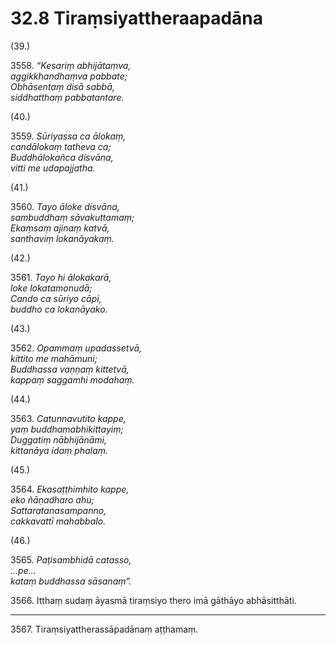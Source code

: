 

# 32.8 Tiraṃsiyattheraapadāna



(39.)

3558\. _“Kesariṃ abhijātaṃva,_  
_aggikkhandhaṃva pabbate;_  
_Obhāsentaṃ disā sabbā,_  
_siddhatthaṃ pabbatantare._  


(40.)

3559\. _Sūriyassa ca ālokaṃ,_  
_candālokaṃ tatheva ca;_  
_Buddhālokañca disvāna,_  
_vitti me udapajjatha._  


(41.)

3560\. _Tayo āloke disvāna,_  
_sambuddhaṃ sāvakuttamaṃ;_  
_Ekaṃsaṃ ajinaṃ katvā,_  
_santhaviṃ lokanāyakaṃ._  


(42.)

3561\. _Tayo hi ālokakarā,_  
_loke lokatamonudā;_  
_Cando ca sūriyo cāpi,_  
_buddho ca lokanāyako._  


(43.)

3562\. _Opammaṃ upadassetvā,_  
_kittito me mahāmuni;_  
_Buddhassa vaṇṇaṃ kittetvā,_  
_kappaṃ saggamhi modahaṃ._  


(44.)

3563\. _Catunnavutito kappe,_  
_yaṃ buddhamabhikittayiṃ;_  
_Duggatiṃ nābhijānāmi,_  
_kittanāya idaṃ phalaṃ._  


(45.)

3564\. _Ekasaṭṭhimhito kappe,_  
_eko ñāṇadharo ahu;_  
_Sattaratanasampanno,_  
_cakkavattī mahabbalo._  


(46.)

3565\. _Paṭisambhidā catasso,_  
_…pe…_  
_kataṃ buddhassa sāsanaṃ”._  


3566\. Itthaṃ sudaṃ āyasmā tiraṃsiyo thero imā gāthāyo abhāsitthāti.

---

3567\. Tiraṃsiyattherassāpadānaṃ aṭṭhamaṃ.





